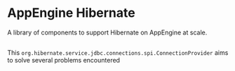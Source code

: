 # AppEngine Hibernate

A library of components to support Hibernate on AppEngine at scale.


## 

This `org.hibernate.service.jdbc.connections.spi.ConnectionProvider` aims to solve several problems 
encountered 